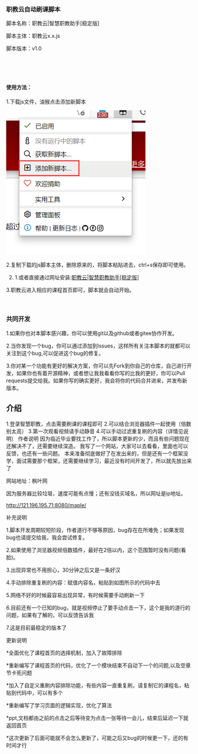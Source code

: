 ### 职教云自动刷课脚本

脚本名称：职教云|智慧职教助手[稳定版]

脚本主体：职教云x.x.js

脚本版本：v1.0

<br><br><br>

#### 使用方法：
1.下载js文件，油猴点击添加新脚本

![img.png](images/img.png)

2.复制下载的js脚本主体，删除原来的，将脚本粘贴进去，ctrl+s保存即可使用。

2.  1.或者直接通过网址安装:[职教云|智慧职教助手[稳定版]](https://greasyfork.org/zh-CN/scripts/432222-%E8%81%8C%E6%95%99%E4%BA%91-%E6%99%BA%E6%85%A7%E8%81%8C%E6%95%99%E5%8A%A9%E6%89%8B-%E7%A8%B3%E5%AE%9A%E7%89%88)

3.职教云进入相应的课程首页即可，脚本就会自动开始。
<br><br><br>

### 共同开发


1.如果你也对本脚本感兴趣，你可以使用git以及github或者gitee协作开发。

2.当你发现一个bug，你可以通过添加到lssues，这样所有关注本脚本的就都可以关注到这个bug,可以促进这个bug的修复。

3.你对某一个功能有更好的解决方案，你可以先Fork到你自己的仓库，自己进行开发，如果你也有着开源精神，或者想让我我看看你写的比我的更好，你可以Pull requests提交给我。如果你写的确实更好，我会将你的代码合并进来，并发布新版本。


## 介绍
1.登录智慧职教，点击需要刷课的课程即可
2.可以结合浏览器插件一起使用（倍数别太高）
3.第一次观看视频请手动静音
4.可以手动过滤重复刷的内容（详情见说明）
作者说明
因为临近毕业要找工作了，所以脚本更新的少，而且有些问题现在还解决不了，还需要继续深造。
我写了一个网站，大家可以去看看，里面也可以反馈，也还有一些问题。
本来准备彻底做好了在发出来的，但是还有一个框架没学，面试需要那个框架，还需要继续学习，最近没有时间开发了，所以就先放出来了

网站地址：枫叶网

因为服务器比较垃圾，速度可能有点慢；还有没钱买域名，所以网址是ip地址。

http://121.196.195.71:8080/maple/



补充说明

1.脚本开发周期较短阶段，作者道行不够等原因，bug存在在所难免；如果发现bug也请提交给我，我会尝试修复。

2.如果使用了浏览器视频倍数插件，最好在2倍以内，这个范围暂时没有问题(看脸)。

3.出现异常也不用担心，30分钟之后又是一条好汉

4.手动排除重复刷的内容：赋值内容名，粘贴到如图所示的代码中去

5.网络不好的时候最容易出现异常，有时候需要手动刷新一下

6.目前还有一个已知的bug，就是视频停止了要手动点击一下，这个是我的道行的问题，如果有了解的，可以反馈告诉我

7.这是目前最稳定的版本了

更新说明

*全面优化了课程首页的选择机制，加入了故障排除

*重新编写了课程首页的代码，优化了一个模块结束不自动下一个的问题,以及空章节卡死问题

*加入了自定义重刷内容排除功能，有些内容一直重复刷，请复制它的课程名，粘贴到代码中，可以有多个

*重新编写了学习页面的逻辑实现，优化了算法

*ppt,文档都由之前的点击之后等待变为点击一张等待一会儿，结束后延迟一下就返回首页

*这次更新了后面可能就不会怎么更新了，可能之后又bug的时候更一下，还的有时间才行